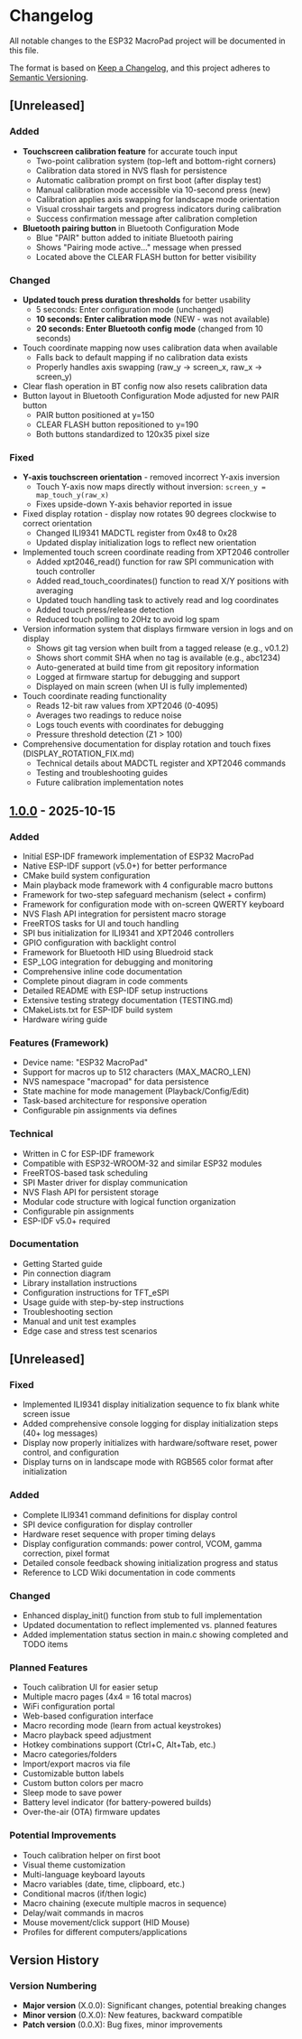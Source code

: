 # Changelog

All notable changes to the ESP32 MacroPad project will be documented in this file.

The format is based on [Keep a Changelog](https://keepachangelog.com/en/1.0.0/),
and this project adheres to [Semantic Versioning](https://semver.org/spec/v2.0.0.html).

## [Unreleased]

### Added
- **Touchscreen calibration feature** for accurate touch input
  - Two-point calibration system (top-left and bottom-right corners)
  - Calibration data stored in NVS flash for persistence
  - Automatic calibration prompt on first boot (after display test)
  - Manual calibration mode accessible via 10-second press (new)
  - Calibration applies axis swapping for landscape mode orientation
  - Visual crosshair targets and progress indicators during calibration
  - Success confirmation message after calibration completion
- **Bluetooth pairing button** in Bluetooth Configuration Mode
  - Blue "PAIR" button added to initiate Bluetooth pairing
  - Shows "Pairing mode active..." message when pressed
  - Located above the CLEAR FLASH button for better visibility

### Changed
- **Updated touch press duration thresholds** for better usability
  - 5 seconds: Enter configuration mode (unchanged)
  - **10 seconds: Enter calibration mode** (NEW - was not available)
  - **20 seconds: Enter Bluetooth config mode** (changed from 10 seconds)
- Touch coordinate mapping now uses calibration data when available
  - Falls back to default mapping if no calibration data exists
  - Properly handles axis swapping (raw_y → screen_x, raw_x → screen_y)
- Clear flash operation in BT config now also resets calibration data
- Button layout in Bluetooth Configuration Mode adjusted for new PAIR button
  - PAIR button positioned at y=150
  - CLEAR FLASH button repositioned to y=190
  - Both buttons standardized to 120x35 pixel size

### Fixed
- **Y-axis touchscreen orientation** - removed incorrect Y-axis inversion
  - Touch Y-axis now maps directly without inversion: `screen_y = map_touch_y(raw_x)`
  - Fixes upside-down Y-axis behavior reported in issue
- Fixed display rotation - display now rotates 90 degrees clockwise to correct orientation
  - Changed ILI9341 MADCTL register from 0x48 to 0x28
  - Updated display initialization logs to reflect new orientation
- Implemented touch screen coordinate reading from XPT2046 controller
  - Added xpt2046_read() function for raw SPI communication with touch controller
  - Added read_touch_coordinates() function to read X/Y positions with averaging
  - Updated touch handling task to actively read and log coordinates
  - Added touch press/release detection
  - Reduced touch polling to 20Hz to avoid log spam
- Version information system that displays firmware version in logs and on display
  - Shows git tag version when built from a tagged release (e.g., v0.1.2)
  - Shows short commit SHA when no tag is available (e.g., abc1234)
  - Auto-generated at build time from git repository information
  - Logged at firmware startup for debugging and support
  - Displayed on main screen (when UI is fully implemented)
- Touch coordinate reading functionality
  - Reads 12-bit raw values from XPT2046 (0-4095)
  - Averages two readings to reduce noise
  - Logs touch events with coordinates for debugging
  - Pressure threshold detection (Z1 > 100)
- Comprehensive documentation for display rotation and touch fixes (DISPLAY_ROTATION_FIX.md)
  - Technical details about MADCTL register and XPT2046 commands
  - Testing and troubleshooting guides
  - Future calibration implementation notes

## [1.0.0] - 2025-10-15

### Added
- Initial ESP-IDF framework implementation of ESP32 MacroPad
- Native ESP-IDF support (v5.0+) for better performance
- CMake build system configuration
- Main playback mode framework with 4 configurable macro buttons
- Framework for two-step safeguard mechanism (select + confirm)
- Framework for configuration mode with on-screen QWERTY keyboard
- NVS Flash API integration for persistent macro storage
- FreeRTOS tasks for UI and touch handling
- SPI bus initialization for ILI9341 and XPT2046 controllers
- GPIO configuration with backlight control
- Framework for Bluetooth HID using Bluedroid stack
- ESP_LOG integration for debugging and monitoring
- Comprehensive inline code documentation
- Complete pinout diagram in code comments
- Detailed README with ESP-IDF setup instructions
- Extensive testing strategy documentation (TESTING.md)
- CMakeLists.txt for ESP-IDF build system
- Hardware wiring guide

### Features (Framework)
- Device name: "ESP32 MacroPad"
- Support for macros up to 512 characters (MAX_MACRO_LEN)
- NVS namespace "macropad" for data persistence
- State machine for mode management (Playback/Config/Edit)
- Task-based architecture for responsive operation
- Configurable pin assignments via defines

### Technical
- Written in C for ESP-IDF framework
- Compatible with ESP32-WROOM-32 and similar ESP32 modules
- FreeRTOS-based task scheduling
- SPI Master driver for display communication
- NVS Flash API for persistent storage
- Modular code structure with logical function organization
- Configurable pin assignments
- ESP-IDF v5.0+ required

### Documentation
- Getting Started guide
- Pin connection diagram
- Library installation instructions
- Configuration instructions for TFT_eSPI
- Usage guide with step-by-step instructions
- Troubleshooting section
- Manual and unit test examples
- Edge case and stress test scenarios

## [Unreleased]

### Fixed
- Implemented ILI9341 display initialization sequence to fix blank white screen issue
- Added comprehensive console logging for display initialization steps (40+ log messages)
- Display now properly initializes with hardware/software reset, power control, and configuration
- Display turns on in landscape mode with RGB565 color format after initialization

### Added
- Complete ILI9341 command definitions for display control
- SPI device configuration for display controller
- Hardware reset sequence with proper timing delays
- Display configuration commands: power control, VCOM, gamma correction, pixel format
- Detailed console feedback showing initialization progress and status
- Reference to LCD Wiki documentation in code comments

### Changed
- Enhanced display_init() function from stub to full implementation
- Updated documentation to reflect implemented vs. planned features
- Added implementation status section in main.c showing completed and TODO items

### Planned Features
- Touch calibration UI for easier setup
- Multiple macro pages (4x4 = 16 total macros)
- WiFi configuration portal
- Web-based configuration interface
- Macro recording mode (learn from actual keystrokes)
- Macro playback speed adjustment
- Hotkey combinations support (Ctrl+C, Alt+Tab, etc.)
- Macro categories/folders
- Import/export macros via file
- Customizable button labels
- Custom button colors per macro
- Sleep mode to save power
- Battery level indicator (for battery-powered builds)
- Over-the-air (OTA) firmware updates

### Potential Improvements
- Touch calibration helper on first boot
- Visual theme customization
- Multi-language keyboard layouts
- Macro variables (date, time, clipboard, etc.)
- Conditional macros (if/then logic)
- Macro chaining (execute multiple macros in sequence)
- Delay/wait commands in macros
- Mouse movement/click support (HID Mouse)
- Profiles for different computers/applications

## Version History

### Version Numbering
- **Major version** (X.0.0): Significant changes, potential breaking changes
- **Minor version** (0.X.0): New features, backward compatible
- **Patch version** (0.0.X): Bug fixes, minor improvements

[1.0.0]: https://github.com/albal/keybot/releases/tag/v1.0.0
